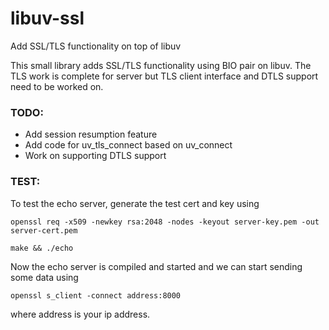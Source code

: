 # libuv-ssl
Add SSL/TLS functionality on top of libuv

This small library adds SSL/TLS functionality using BIO pair on libuv.
The TLS work is complete for server but TLS client interface and DTLS support need to be worked on.

### TODO:
- Add session resumption feature
- Add code for uv_tls_connect based on uv_connect
- Work on supporting DTLS support



### TEST:
To test the echo server, generate the test cert and key using

```openssl req -x509 -newkey rsa:2048 -nodes -keyout server-key.pem -out server-cert.pem```

```make && ./echo```

Now the echo server is compiled and started and we can start sending some data using

```openssl s_client -connect address:8000```


where address is your ip address.
